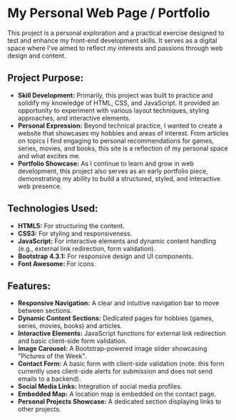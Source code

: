 # My Personal Web Page / Portfolio

This project is a personal exploration and a practical exercise designed to test and enhance my front-end development skills. It serves as a digital space where I've aimed to reflect my interests and passions through web design and content.

## Project Purpose:

* **Skill Development:** Primarily, this project was built to practice and solidify my knowledge of HTML, CSS, and JavaScript. It provided an opportunity to experiment with various layout techniques, styling approaches, and interactive elements.
* **Personal Expression:** Beyond technical practice, I wanted to create a website that showcases my hobbies and areas of interest. From articles on topics I find engaging to personal recommendations for games, series, movies, and books, this site is a reflection of my personal space and what excites me.
* **Portfolio Showcase:** As I continue to learn and grow in web development, this project also serves as an early portfolio piece, demonstrating my ability to build a structured, styled, and interactive web presence.

## Technologies Used:

* **HTML5:** For structuring the content.
* **CSS3:** For styling and responsiveness.
* **JavaScript:** For interactive elements and dynamic content handling (e.g., external link redirection, form validation).
* **Bootstrap 4.3.1:** For responsive design and UI components.
* **Font Awesome:** For icons.

## Features:

* **Responsive Navigation:** A clear and intuitive navigation bar to move between sections.
* **Dynamic Content Sections:** Dedicated pages for hobbies (games, series, movies, books) and articles.
* **Interactive Elements:** JavaScript functions for external link redirection and basic client-side form validation.
* **Image Carousel:** A Bootstrap-powered image slider showcasing "Pictures of the Week".
* **Contact Form:** A basic form with client-side validation (note: this form currently uses client-side alerts for submission and does not send emails to a backend).
* **Social Media Links:** Integration of social media profiles.
* **Embedded Map:** A location map is embedded on the contact page.
* **Personal Projects Showcase:** A dedicated section displaying links to other projects.
